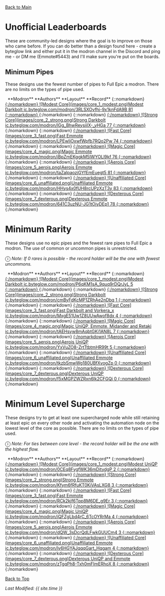 [Back to Main](index.md)

# Unofficial Leaderboards

These are community-led designs where the goal is to improve on those who came before. If you can do better than a design found here - create a byteglow link and either put it in the modron channel in the Discord and ping me - or DM me (Emmote#5443) and I'll make sure you're put on the boards.

## Minimum Pipes

These designs use the fewest number of pipes to Full Epic a modron. There are no limits on the types of pipe used.

<span class="modronColumn">
    <span class="modronRowHeader">
        <span class="modronIcon">
            <span style="margin-left: 8px;">**Modron**</span>
        </span>
        <span class="modronRecordHolders">
            **Authors**
        </span>
        <span class="modronLinkHeader">
            **Layout**
        </span>
        <span class="modronRecord">
            **Record**
        </span>
    </span>
{::nomarkdown}
    <a href="https://ic.byteglow.com/modron/3RLSXOvfhj-9x1knFdA9B" target="_blank">
{:/nomarkdown}
    <span class="modronRow">
        <span class="modronIcon">
            ![Modest Core](images/core_1_modest.png)Modest
        </span>
        <span class="modronRecordHolders">
            Darkbolt
        </span>
        <span class="modronLink">
            ic.byteglow.com/modron/3RLSXOvfhj-9x1knFdA9B
        </span>
        <span class="modronRecord">
            81
        </span>
    </span>
{::nomarkdown}
    </a>
{:/nomarkdown}
{::nomarkdown}
    <a href="https://ic.byteglow.com/modron/lGg_BhwReysiilX-_yHGa" target="_blank">
{:/nomarkdown}
    <span class="modronRow">
        <span class="modronIcon">
            ![Strong Core](images/core_2_strong.png)Strong
        </span>
        <span class="modronRecordHolders">
            Darkbolt
        </span>
        <span class="modronLink">
            ic.byteglow.com/modron/lGg_BhwReysiilX-_yHGa
        </span>
        <span class="modronRecord">
            77
        </span>
    </span>
{::nomarkdown}
    </a>
{:/nomarkdown}
{::nomarkdown}
    <a href="https://ic.byteglow.com/modron/LPEwIiOxwfWpfb7RQo2Pw" target="_blank">
{:/nomarkdown}
    <span class="modronRow">
        <span class="modronIcon">
            ![Fast Core](images/core_3_fast.png)Fast
        </span>
        <span class="modronRecordHolders">
            Emmote
        </span>
        <span class="modronLink">
            ic.byteglow.com/modron/LPEwIiOxwfWpfb7RQo2Pw
        </span>
        <span class="modronRecord">
            74
        </span>
    </span>
{::nomarkdown}
    </a>
{:/nomarkdown}
{::nomarkdown}
    <a href="https://ic.byteglow.com/modron/iBpZmEKggkM5IWYOLl9kf" target="_blank">
{:/nomarkdown}
    <span class="modronRow">
        <span class="modronIcon">
            ![Magic Core](images/core_4_magic.png)Magic
        </span>
        <span class="modronRecordHolders">
            Emmote
        </span>
        <span class="modronLink">
            ic.byteglow.com/modron/iBpZmEKggkM5IWYOLl9kf
        </span>
        <span class="modronRecord">
            76
        </span>
    </span>
{::nomarkdown}
    </a>
{:/nomarkdown}
{::nomarkdown}
    <a href="https://ic.byteglow.com/modron/taZalpaozjGYfEmEuegt5" target="_blank">
{:/nomarkdown}
    <span class="modronRow">
        <span class="modronIcon">
            ![Aerois Core](images/core_5_aerois.png)Aerois
        </span>
        <span class="modronRecordHolders">
            Emmote
        </span>
        <span class="modronLink">
            ic.byteglow.com/modron/taZalpaozjGYfEmEuegt5
        </span>
        <span class="modronRecord">
            81
        </span>
    </span>
{::nomarkdown}
    </a>
{:/nomarkdown}
{::nomarkdown}
    <a href="https://ic.byteglow.com/modron/HHys4x0fUH8rcUPzXzT3y" target="_blank">
{:/nomarkdown}
    <span class="modronRow">
        <span class="modronIcon">
            ![Unaffiliated Core](images/core_6_unaffiliated.png)Unaffiliated
        </span>
        <span class="modronRecordHolders">
            Emmote
        </span>
        <span class="modronLink">
            ic.byteglow.com/modron/HHys4x0fUH8rcUPzXzT3y
        </span>
        <span class="modronRecord">
            83
        </span>
    </span>
{::nomarkdown}
    </a>
{:/nomarkdown}
{::nomarkdown}
    <a href="https://ic.byteglow.com/modron/641C3uzNU-JG1tOjyDEp1" target="_blank">
{:/nomarkdown}
    <span class="modronRow">
        <span class="modronIcon">
            ![Dexterous Core](images/core_7_dexterous.png)Dexterous
        </span>
        <span class="modronRecordHolders">
            Emmote
        </span>
        <span class="modronLink">
            ic.byteglow.com/modron/641C3uzNU-JG1tOjyDEp1
        </span>
        <span class="modronRecord">
            78
        </span>
    </span>
{::nomarkdown}
    </a>
{:/nomarkdown}
</span>

# Minimum Rarity

These designs use no epic pipes and the fewest rare pipes to Full Epic a modron. The use of common or uncommon pipes is unrestricted.

<span style="font-size:1.2em;">ⓘ</span> *Note: If 0 rares is possible - the record holder will be the one with fewest uncommons.*

<span class="modronColumn">
    <span class="modronRowHeader">
        <span class="modronIcon">
            <span style="margin-left: 8px;">**Modron**</span>
        </span>
        <span class="modronRecordHolders">
            **Authors**
        </span>
        <span class="modronLinkHeader">
            **Layout**
        </span>
        <span class="modronRecord">
            **Record**
        </span>
    </span>
{::nomarkdown}
    <a href="https://ic.byteglow.com/modron/P6qKM1sA_9quq9rDQrJyL" target="_blank">
{:/nomarkdown}
    <span class="modronRow">
        <span class="modronIcon">
            ![Modest Core](images/core_1_modest.png)Modest
        </span>
        <span class="modronRecordHolders">
            Darkbolt
        </span>
        <span class="modronLink">
            ic.byteglow.com/modron/P6qKM1sA_9quq9rDQrJyL
        </span>
        <span class="modronRecord">
            5
        </span>
    </span>
{::nomarkdown}
    </a>
{:/nomarkdown}
{::nomarkdown}
    <a href="https://ic.byteglow.com/modron/cmByFdKcMP1ZRhAe2nDbq" target="_blank">
{:/nomarkdown}
    <span class="modronRow">
        <span class="modronIcon">
            ![Strong Core](images/core_2_strong.png)Strong
        </span>
        <span class="modronRecordHolders">
            Darkbolt
        </span>
        <span class="modronLink">
            ic.byteglow.com/modron/cmByFdKcMP1ZRhAe2nDbq
        </span>
        <span class="modronRecord">
            1
        </span>
    </span>
{::nomarkdown}
    </a>
{:/nomarkdown}
{::nomarkdown}
    <a href="https://ic.byteglow.com/modron/MxgE51Uw1Z8UUwAwof8dx" target="_blank">
{:/nomarkdown}
    <span class="modronRow">
        <span class="modronIcon">
            ![Fast Core](images/core_3_fast.png)Fast
        </span>
        <span class="modronRecordHolders">
            Darkbolt and Vorkera_x
        </span>
        <span class="modronLink">
            ic.byteglow.com/modron/MxgE51Uw1Z8UUwAwof8dx
        </span>
        <span class="modronRecord">
            4
        </span>
    </span>
{::nomarkdown}
    </a>
{:/nomarkdown}
{::nomarkdown}
    <a href="https://ic.byteglow.com/modron/tAEHsyw8mAqbtGKi1AN8L" target="_blank">
{:/nomarkdown}
    <span class="modronRow">
        <span class="modronIcon">
            ![Magic Core](images/core_4_magic.png)Magic
        </span>
        <span class="modronRecordHolders">
            UniQP, Emmote, Midander and Retaki
        </span>
        <span class="modronLink">
            ic.byteglow.com/modron/tAEHsyw8mAqbtGKi1AN8L
        </span>
        <span class="modronRecord">
            7
        </span>
    </span>
{::nomarkdown}
    </a>
{:/nomarkdown}
{::nomarkdown}
    <a href="https://ic.byteglow.com/modron/YxVuZO8-ZrtTtbtmHR99t" target="_blank">
{:/nomarkdown}
    <span class="modronRow">
        <span class="modronIcon">
            ![Aerois Core](images/core_5_aerois.png)Aerois
        </span>
        <span class="modronRecordHolders">
            UniQP
        </span>
        <span class="modronLink">
            ic.byteglow.com/modron/YxVuZO8-ZrtTtbtmHR99t
        </span>
        <span class="modronRecord">
            5
        </span>
    </span>
{::nomarkdown}
    </a>
{:/nomarkdown}
{::nomarkdown}
    <a href="https://ic.byteglow.com/modron/tkzbSmwWg180UBfXvogZp" target="_blank">
{:/nomarkdown}
    <span class="modronRow">
        <span class="modronIcon">
            ![Unaffiliated Core](images/core_6_unaffiliated.png)Unaffiliated
        </span>
        <span class="modronRecordHolders">
            Emmote
        </span>
        <span class="modronLink">
            ic.byteglow.com/modron/tkzbSmwWg180UBfXvogZp
        </span>
        <span class="modronRecord">
            0
        </span>
    </span>
{::nomarkdown}
    </a>
{:/nomarkdown}
{::nomarkdown}
    <a href="https://ic.byteglow.com/modron/f5xMGPZWZRxn6lk2CFGQj" target="_blank">
{:/nomarkdown}
    <span class="modronRow">
        <span class="modronIcon">
            ![Dexterous Core](images/core_7_dexterous.png)Dexterous
        </span>
        <span class="modronRecordHolders">
            UniQP
        </span>
        <span class="modronLink">
            ic.byteglow.com/modron/f5xMGPZWZRxn6lk2CFGQj
        </span>
        <span class="modronRecord">
            0
        </span>
    </span>
{::nomarkdown}
    </a>
{:/nomarkdown}
</span>

# Minimum Level Supercharge

These designs try to get at least one supercharged node while still retaining at least epic on every other node and activating the automation node on the lowest level of the core as possible. There are no limits on the types of pipe used.

<span style="font-size:1.2em;">ⓘ</span> *Note: For ties between core level - the record holder will be the one with the highest flow.*

<span class="modronColumn">
    <span class="modronRowHeader">
        <span class="modronIcon">
            <span style="margin-left: 8px;">**Modron**</span>
        </span>
        <span class="modronRecordHolders">
            **Authors**
        </span>
        <span class="modronLinkHeader">
            **Layout**
        </span>
        <span class="modronRecord">
            **Record**
        </span>
    </span>
{::nomarkdown}
    <a href="https://ic.byteglow.com/modron/0CEq8FvgfWK36mDitydgP" target="_blank">
{:/nomarkdown}
    <span class="modronRow">
        <span class="modronIcon">
            ![Modest Core](images/core_1_modest.png)Modest
        </span>
        <span class="modronRecordHolders">
            UniQP
        </span>
        <span class="modronLink">
            ic.byteglow.com/modron/0CEq8FvgfWK36mDitydgP
        </span>
        <span class="modronRecord">
            2
        </span>
    </span>
{::nomarkdown}
    </a>
{:/nomarkdown}
{::nomarkdown}
    <a href="https://ic.byteglow.com/modron/Kfym6fRfuKT0KiVAsLXG8" target="_blank">
{:/nomarkdown}
    <span class="modronRow">
        <span class="modronIcon">
            ![Strong Core](images/core_2_strong.png)Strong
        </span>
        <span class="modronRecordHolders">
            Emmote
        </span>
        <span class="modronLink">
            ic.byteglow.com/modron/Kfym6fRfuKT0KiVAsLXG8
        </span>
        <span class="modronRecord">
            3
        </span>
    </span>
{::nomarkdown}
    </a>
{:/nomarkdown}
{::nomarkdown}
    <a href="https://ic.byteglow.com/modron/RCk2kjf6Tpp8M6DE_g9Er" target="_blank">
{:/nomarkdown}
    <span class="modronRow">
        <span class="modronIcon">
            ![Fast Core](images/core_3_fast.png)Fast
        </span>
        <span class="modronRecordHolders">
            Emmote
        </span>
        <span class="modronLink">
            ic.byteglow.com/modron/RCk2kjf6Tpp8M6DE_g9Er
        </span>
        <span class="modronRecord">
            3
        </span>
    </span>
{::nomarkdown}
    </a>
{:/nomarkdown}
{::nomarkdown}
    <a href="https://ic.byteglow.com/modron/iQFZgLbd4rC_6TcOYRrMa" target="_blank">
{:/nomarkdown}
    <span class="modronRow">
        <span class="modronIcon">
            ![Magic Core](images/core_4_magic.png)Magic
        </span>
        <span class="modronRecordHolders">
            UniQP
        </span>
        <span class="modronLink">
            ic.byteglow.com/modron/iQFZgLbd4rC_6TcOYRrMa
        </span>
        <span class="modronRecord">
            4
        </span>
    </span>
{::nomarkdown}
    </a>
{:/nomarkdown}
{::nomarkdown}
    <a href="https://ic.byteglow.com/modron/dQW_3sDcrQdLFwkGUUCm4" target="_blank">
{:/nomarkdown}
    <span class="modronRow">
        <span class="modronIcon">
            ![Aerois Core](images/core_5_aerois.png)Aerois
        </span>
        <span class="modronRecordHolders">
            Emmote
        </span>
        <span class="modronLink">
            ic.byteglow.com/modron/dQW_3sDcrQdLFwkGUUCm4
        </span>
        <span class="modronRecord">
            3
        </span>
    </span>
{::nomarkdown}
    </a>
{:/nomarkdown}
{::nomarkdown}
    <a href="https://ic.byteglow.com/modron/lv6HGYAJqqqGart_Hqgam" target="_blank">
{:/nomarkdown}
    <span class="modronRow">
        <span class="modronIcon">
            ![Unaffiliated Core](images/core_6_unaffiliated.png)Unaffiliated
        </span>
        <span class="modronRecordHolders">
            Emmote
        </span>
        <span class="modronLink">
            ic.byteglow.com/modron/lv6HGYAJqqqGart_Hqgam
        </span>
        <span class="modronRecord">
            4
        </span>
    </span>
{::nomarkdown}
    </a>
{:/nomarkdown}
{::nomarkdown}
    <a href="https://ic.byteglow.com/modron/zTgqPh8-Txh0mFImERhoX" target="_blank">
{:/nomarkdown}
    <span class="modronRow">
        <span class="modronIcon">
            ![Dexterous Core](images/core_7_dexterous.png)Dexterous
        </span>
        <span class="modronRecordHolders">
            UniQP and Emmote
        </span>
        <span class="modronLink">
            ic.byteglow.com/modron/zTgqPh8-Txh0mFImERhoX
        </span>
        <span class="modronRecord">
            8
        </span>
    </span>
{::nomarkdown}
    </a>
{:/nomarkdown}
</span>

[Back to Top](#top)

*Last Modified: {{ site.time }}*